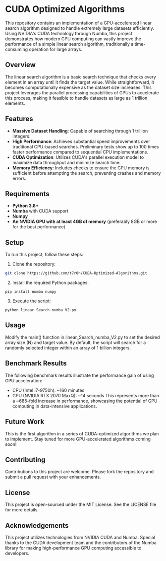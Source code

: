 # CUDA Optimized Algorithms

This repository contains an implementation of a GPU-accelerated linear search algorithm designed to handle extremely large datasets efficiently. Using NVIDIA's CUDA technology through Numba, this project demonstrates how modern GPU computing can vastly improve the performance of a simple linear search algorithm, traditionally a time-consuming operation for large arrays.

## Overview

The linear search algorithm is a basic search technique that checks every element in an array until it finds the target value. While straightforward, it becomes computationally expensive as the dataset size increases. This project leverages the parallel processing capabilities of GPUs to accelerate this process, making it feasible to handle datasets as large as 1 trillion elements.

## Features

- **Massive Dataset Handling**: Capable of searching through 1 trillion integers.
- **High Performance**: Achieves substantial speed improvements over traditional CPU-based searches. Preliminary tests show up to 100 times faster performance compared to sequential CPU implementations.
- **CUDA Optimization**: Utilizes CUDA's parallel execution model to maximize data throughput and minimize search time.
- **Memory Efficiency**: Includes checks to ensure the GPU memory is sufficient before attempting the search, preventing crashes and memory errors.

## Requirements

- **Python 3.8+**
- **Numba** with CUDA support
- **Numpy**
- **An NVIDIA GPU with at least 4GB of memory** (preferably 8GB or more for the best performance)

## Setup

To run this project, follow these steps:

1. Clone the repository:

  ```bash
  git clone https://github.com/t7r0n/CUDA-Optimized-Algorithms.git
   ```
2. Install the required Python packages:

```
pip install numba numpy
```

3. Execute the script:

```
python linear_Search_numba_V2.py
```

## Usage
Modify the main() function in linear_Search_numba_V2.py to set the desired array size (N) and target value. By default, the script will search for a randomly selected integer within an array of 1 billion integers.

## Benchmark Results

The following benchmark results illustrate the performance gain of using GPU acceleration:

- CPU (Intel i7-9750h): ~160 minutes
- GPU (NVIDIA RTX 2070 MaxQ): ~14 seconds
This represents more than a ~685-fold increase in performance, showcasing the potential of GPU computing in data-intensive applications.

## Future Work
This is the first algorithm in a series of CUDA-optimized algorithms we plan to implement. Stay tuned for more GPU-accelerated algorithms coming soon!

## Contributing
Contributions to this project are welcome. Please fork the repository and submit a pull request with your enhancements.

## License
This project is open-sourced under the MIT License. See the LICENSE file for more details.

## Acknowledgements
This project utilizes technologies from NVIDIA CUDA and Numba. Special thanks to the CUDA development team and the contributors of the Numba library for making high-performance GPU computing accessible to developers.

